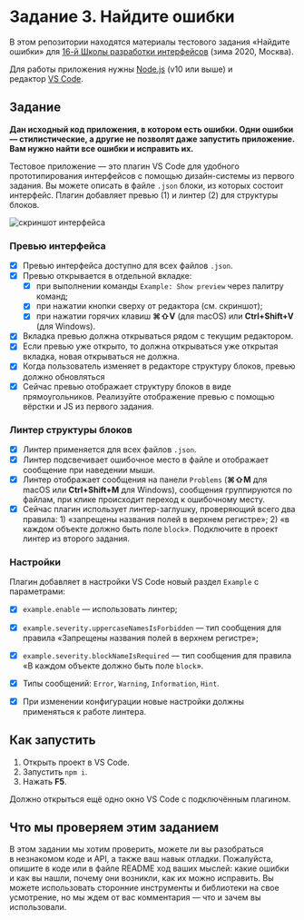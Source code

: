 # Задание 3. Найдите ошибки

В этом репозитории находятся материалы тестового задания «Найдите ошибки» для [16-й Школы разработки интерфейсов](https://yandex.ru/promo/academy/shri) (зима 2020, Москва).

Для работы приложения нужны [Node.js](https://nodejs.org/en/) (v10 или выше) и редактор [VS Code](https://code.visualstudio.com).

## Задание

**Дан исходный код приложения, в котором есть ошибки. Одни ошибки — стилистические, а другие не позволят даже запустить приложение. Вам нужно найти все ошибки и исправить их.**

Тестовое приложение — это плагин VS Code для удобного прототипирования интерфейсов с помощью дизайн-системы из первого задания. Вы можете описать в файле `.json` блоки, из которых состоит интерфейс. Плагин добавляет превью (1) и линтер (2) для структуры блоков.

![скриншот интерфейса](extension.png)

### Превью интерфейса

- [x] Превью интерфейса доступно для всех файлов `.json`.
- [x] Превью открывается в отдельной вкладке:
  - [x] при выполнении команды `Example: Show preview` через палитру команд;
  - [x] при нажатии кнопки сверху от редактора (см. скриншот);
  - [x] при нажатии горячих клавиш **⌘⇧V** (для macOS) или **Ctrl+Shift+V** (для Windows).
- [x] Вкладка превью должна открываться рядом с текущим редактором.
- [x] Если превью уже открыто, то должна открываться уже открытая вкладка, новая открываться не должна.
- [x] Когда пользователь изменяет в редакторе структуру блоков, превью должно обновляться
- [x] Сейчас превью отображает структуру блоков в виде прямоугольников. Реализуйте отображение превью с помощью вёрстки и JS из первого задания.

### Линтер структуры блоков

- [x] Линтер применяется для всех файлов `.json`.
- [x] Линтер подсвечивает ошибочное место в файле и отображает сообщение при наведении мыши.
- [x] Линтер отображает сообщения на панели `Problems` (**⌘⇧M** для macOS или **Ctrl+Shift+M** для Windows), сообщения группируются по файлам, при клике происходит переход к ошибочному месту.
- [x] Сейчас плагин использует линтер-заглушку, проверяющий всего два правила: 1) «запрещены названия полей в верхнем регистре»; 2) «в каждом объекте должно быть поле `block`». Подключите в проект линтер из второго задания.

### Настройки

Плагин добавляет в настройки VS Code новый раздел `Example` с параметрами:

- [x] `example.enable` — использовать линтер;
- [x] `example.severity.uppercaseNamesIsForbidden` — тип сообщения для правила «Запрещены названия полей в верхнем регистре»;
- [x] `example.severity.blockNameIsRequired` — тип сообщения для правила «В каждом объекте должно быть поле `block`».

- [x] Типы сообщений: `Error`, `Warning`, `Information`, `Hint`.

- [x] При изменении конфигурации новые настройки должны применяться к работе линтера.

## Как запустить

1. Открыть проект в VS Code.
2. Запустить `npm i`.
3. Нажать **F5**.

Должно открыться ещё одно окно VS Code с подключённым плагином.

## Что мы проверяем этим заданием

В этом задании мы хотим проверить, можете ли вы разобраться в незнакомом коде и API, а также ваш навык отладки. Пожалуйста, опишите в коде или в файле README ход ваших мыслей: какие ошибки и как вы нашли, почему они возникли, как их можно исправить. Вы можете использовать сторонние инструменты и библиотеки на свое усмотрение, но мы ждем от вас комментария — что и зачем вы использовали.

